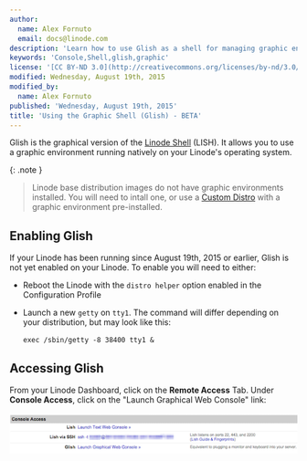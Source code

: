 ```yaml
---
author:
  name: Alex Fornuto
  email: docs@linode.com
description: 'Learn how to use Glish as a shell for managing graphic environments on your Linode.'
keywords: 'Console,Shell,glish,graphic'
license: '[CC BY-ND 3.0](http://creativecommons.org/licenses/by-nd/3.0/us/)'
modified: Wednesday, August 19th, 2015
modified_by:
  name: Alex Fornuto
published: 'Wednesday, August 19th, 2015'
title: 'Using the Graphic Shell (Glish) - BETA'
---
```


Glish is the graphical version of the [Linode Shell](using-the-linode-shell-lish) (LISH). It allows you to use a graphic environment running natively on your Linode's operating system.

{: .note }
> Linode base distribution images do not have graphic environments installed. You will need to intall one, or use a [Custom Distro](/docs/tools-reference/custom-kernels-distros/custom-distro-on-kvm-linode) with a graphic environment pre-installed.

## Enabling Glish

If your Linode has been running since August 19th, 2015 or earlier, Glish is not yet enabled on your Linode. To enable you will need to either:

- Reboot the Linode with the `distro helper` option enabled in the Configuration Profile
- Launch a new `getty` on `tty1`. The command will differ depending on your distribution, but may look like this:

	  exec /sbin/getty -8 38400 tty1 &

## Accessing Glish

From your Linode Dashboard, click on the **Remote Access** Tab. Under **Console Access**, click on the "Launch Graphical Web Console" link:

[![Glish access link.](/docs/assets/glish-link_small.png)](/docs/assets/glish-link.png)


